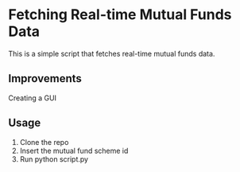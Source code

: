 # Fetching Real-time Mutual Funds Data
This is a simple script that fetches real-time mutual funds data.

## Improvements
Creating a GUI 

## Usage
1. Clone the repo
2. Insert the mutual fund scheme id
3. Run python script.py 